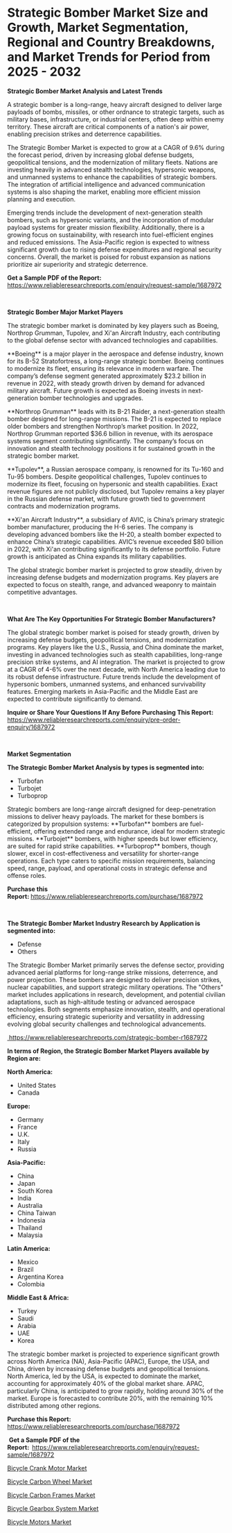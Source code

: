 <p><h1>Strategic Bomber Market Size and Growth, Market Segmentation, Regional and Country Breakdowns, and Market Trends for Period from 2025 -  2032</h1></p><p><strong>Strategic Bomber Market Analysis and Latest Trends</strong></p>
<p><p>A strategic bomber is a long-range, heavy aircraft designed to deliver large payloads of bombs, missiles, or other ordnance to strategic targets, such as military bases, infrastructure, or industrial centers, often deep within enemy territory. These aircraft are critical components of a nation's air power, enabling precision strikes and deterrence capabilities.</p><p>The Strategic Bomber Market is expected to grow at a CAGR of 9.6% during the forecast period, driven by increasing global defense budgets, geopolitical tensions, and the modernization of military fleets. Nations are investing heavily in advanced stealth technologies, hypersonic weapons, and unmanned systems to enhance the capabilities of strategic bombers. The integration of artificial intelligence and advanced communication systems is also shaping the market, enabling more efficient mission planning and execution.</p><p>Emerging trends include the development of next-generation stealth bombers, such as hypersonic variants, and the incorporation of modular payload systems for greater mission flexibility. Additionally, there is a growing focus on sustainability, with research into fuel-efficient engines and reduced emissions. The Asia-Pacific region is expected to witness significant growth due to rising defense expenditures and regional security concerns. Overall, the market is poised for robust expansion as nations prioritize air superiority and strategic deterrence.</p></p>
<p><strong>Get a Sample PDF of the Report:&nbsp;</strong> <a href="https://www.reliableresearchreports.com/enquiry/request-sample/1687972?utm_campaign=33&utm_medium=2&utm_source=Github&utm_content=ia&utm_term=22012025&utm_id=strategic-bomber">https://www.reliableresearchreports.com/enquiry/request-sample/1687972</a></p>
<p>&nbsp;</p>
<p><strong>Strategic Bomber Major Market Players</strong></p>
<p><p>The strategic bomber market is dominated by key players such as Boeing, Northrop Grumman, Tupolev, and Xi'an Aircraft Industry, each contributing to the global defense sector with advanced technologies and capabilities.</p><p>**Boeing** is a major player in the aerospace and defense industry, known for its B-52 Stratofortress, a long-range strategic bomber. Boeing continues to modernize its fleet, ensuring its relevance in modern warfare. The company’s defense segment generated approximately $23.2 billion in revenue in 2022, with steady growth driven by demand for advanced military aircraft. Future growth is expected as Boeing invests in next-generation bomber technologies and upgrades.</p><p>**Northrop Grumman** leads with its B-21 Raider, a next-generation stealth bomber designed for long-range missions. The B-21 is expected to replace older bombers and strengthen Northrop’s market position. In 2022, Northrop Grumman reported $36.6 billion in revenue, with its aerospace systems segment contributing significantly. The company’s focus on innovation and stealth technology positions it for sustained growth in the strategic bomber market.</p><p>**Tupolev**, a Russian aerospace company, is renowned for its Tu-160 and Tu-95 bombers. Despite geopolitical challenges, Tupolev continues to modernize its fleet, focusing on hypersonic and stealth capabilities. Exact revenue figures are not publicly disclosed, but Tupolev remains a key player in the Russian defense market, with future growth tied to government contracts and modernization programs.</p><p>**Xi'an Aircraft Industry**, a subsidiary of AVIC, is China’s primary strategic bomber manufacturer, producing the H-6 series. The company is developing advanced bombers like the H-20, a stealth bomber expected to enhance China’s strategic capabilities. AVIC’s revenue exceeded $80 billion in 2022, with Xi'an contributing significantly to its defense portfolio. Future growth is anticipated as China expands its military capabilities.</p><p>The global strategic bomber market is projected to grow steadily, driven by increasing defense budgets and modernization programs. Key players are expected to focus on stealth, range, and advanced weaponry to maintain competitive advantages.</p></p>
<p>&nbsp;</p>
<p><strong>What Are The Key Opportunities For Strategic Bomber Manufacturers?</strong></p>
<p><p>The global strategic bomber market is poised for steady growth, driven by increasing defense budgets, geopolitical tensions, and modernization programs. Key players like the U.S., Russia, and China dominate the market, investing in advanced technologies such as stealth capabilities, long-range precision strike systems, and AI integration. The market is projected to grow at a CAGR of 4-6% over the next decade, with North America leading due to its robust defense infrastructure. Future trends include the development of hypersonic bombers, unmanned systems, and enhanced survivability features. Emerging markets in Asia-Pacific and the Middle East are expected to contribute significantly to demand.</p></p>
<p><strong>Inquire or Share Your Questions If Any Before Purchasing This Report:</strong> <a href="https://www.reliableresearchreports.com/enquiry/pre-order-enquiry/1687972?utm_campaign=33&utm_medium=2&utm_source=Github&utm_content=ia&utm_term=22012025&utm_id=strategic-bomber">https://www.reliableresearchreports.com/enquiry/pre-order-enquiry/1687972</a></p>
<p>&nbsp;</p>
<p><strong>Market Segmentation</strong></p>
<p><strong>The Strategic Bomber Market Analysis by types is segmented into:</strong></p>
<p><ul><li>Turbofan</li><li>Turbojet</li><li>Turboprop</li></ul></p>
<p><p>Strategic bombers are long-range aircraft designed for deep-penetration missions to deliver heavy payloads. The market for these bombers is categorized by propulsion systems: **Turbofan** bombers are fuel-efficient, offering extended range and endurance, ideal for modern strategic missions. **Turbojet** bombers, with higher speeds but lower efficiency, are suited for rapid strike capabilities. **Turboprop** bombers, though slower, excel in cost-effectiveness and versatility for shorter-range operations. Each type caters to specific mission requirements, balancing speed, range, payload, and operational costs in strategic defense and offense roles.</p></p>
<p><strong>Purchase this Report:&nbsp;</strong><a href="https://www.reliableresearchreports.com/purchase/1687972?utm_campaign=33&utm_medium=2&utm_source=Github&utm_content=ia&utm_term=22012025&utm_id=strategic-bomber">https://www.reliableresearchreports.com/purchase/1687972</a></p>
<p>&nbsp;</p>
<p><strong>The Strategic Bomber Market Industry Research by Application is segmented into:</strong></p>
<p><ul><li>Defense</li><li>Others</li></ul></p>
<p><p>The Strategic Bomber Market primarily serves the defense sector, providing advanced aerial platforms for long-range strike missions, deterrence, and power projection. These bombers are designed to deliver precision strikes, nuclear capabilities, and support strategic military operations. The "Others" market includes applications in research, development, and potential civilian adaptations, such as high-altitude testing or advanced aerospace technologies. Both segments emphasize innovation, stealth, and operational efficiency, ensuring strategic superiority and versatility in addressing evolving global security challenges and technological advancements.</p></p>
<p><a href="https://www.reliableresearchreports.com/strategic-bomber-r1687972?utm_campaign=33&utm_medium=2&utm_source=Github&utm_content=ia&utm_term=22012025&utm_id=strategic-bomber">&nbsp;https://www.reliableresearchreports.com/strategic-bomber-r1687972</a></p>
<p><strong>In terms of Region, the Strategic Bomber Market Players available by Region are:</strong></p>
<p>
    <p> <strong> North America: </strong>
        <ul>
            <li>United States</li>
            <li>Canada</li>
        </ul>
        </p> 
    <p> <strong> Europe: </strong>
        <ul>
            <li>Germany</li>
            <li>France</li>
            <li>U.K.</li>
            <li>Italy</li>
            <li>Russia</li>
        </ul>
        </p> 
    <p> <strong> Asia-Pacific: </strong>
        <ul>
            <li>China</li>
            <li>Japan</li>
            <li>South Korea</li>
            <li>India</li>
            <li>Australia</li>
            <li>China Taiwan</li>
            <li>Indonesia</li>
            <li>Thailand</li>
            <li>Malaysia</li>
        </ul>
        </p> 
    <p> <strong> Latin America: </strong>
        <ul>
            <li>Mexico</li>
            <li>Brazil</li>
            <li>Argentina Korea</li>
            <li>Colombia</li>
        </ul>
        </p> 
    <p> <strong> Middle East & Africa: </strong>
        <ul>
            <li>Turkey</li>
            <li>Saudi</li>
            <li>Arabia</li>
            <li>UAE</li>
            <li>Korea</li>
        </ul>
    </p>
    </p>
<p><p>The strategic bomber market is projected to experience significant growth across North America (NA), Asia-Pacific (APAC), Europe, the USA, and China, driven by increasing defense budgets and geopolitical tensions. North America, led by the USA, is expected to dominate the market, accounting for approximately 40% of the global market share. APAC, particularly China, is anticipated to grow rapidly, holding around 30% of the market. Europe is forecasted to contribute 20%, with the remaining 10% distributed among other regions.</p></p>
<p><strong>Purchase this Report: </strong><a href="https://www.reliableresearchreports.com/purchase/1687972?utm_campaign=33&utm_medium=2&utm_source=Github&utm_content=ia&utm_term=22012025&utm_id=strategic-bomber">https://www.reliableresearchreports.com/purchase/1687972</a></p>
<p>&nbsp;<strong>Get a Sample PDF of the Report:&nbsp;&nbsp;</strong><a href="https://www.reliableresearchreports.com/enquiry/request-sample/1687972?utm_campaign=33&utm_medium=2&utm_source=Github&utm_content=ia&utm_term=22012025&utm_id=strategic-bomber">https://www.reliableresearchreports.com/enquiry/request-sample/1687972</a></p>
<p><strong></strong></p>
<p><p><a href="https://github.com/XavierTyler76/Market-Research-Report-List-1/blob/main/bicycle-crank-motor-market.md?utm_campaign=33&utm_medium=2&utm_source=Github&utm_content=ia&utm_term=22012025&utm_id=strategic-bomber">Bicycle Crank Motor Market</a></p><p><a href="https://github.com/marlanamarvn/Market-Research-Report-List-1/blob/main/bicycle-carbon-wheel-market.md?utm_campaign=33&utm_medium=2&utm_source=Github&utm_content=ia&utm_term=22012025&utm_id=strategic-bomber">Bicycle Carbon Wheel Market</a></p><p><a href="https://github.com/mookiesville/Market-Research-Report-List-1/blob/main/bicycle-carbon-frames-market.md?utm_campaign=33&utm_medium=2&utm_source=Github&utm_content=ia&utm_term=22012025&utm_id=strategic-bomber">Bicycle Carbon Frames Market</a></p><p><a href="https://github.com/OlenFleming68/Market-Research-Report-List-1/blob/main/bicycle-gearbox-system-market.md?utm_campaign=33&utm_medium=2&utm_source=Github&utm_content=ia&utm_term=22012025&utm_id=strategic-bomber">Bicycle Gearbox System Market</a></p><p><a href="https://github.com/lindaopodray/Market-Research-Report-List-1/blob/main/bicycle-motors-market.md?utm_campaign=33&utm_medium=2&utm_source=Github&utm_content=ia&utm_term=22012025&utm_id=strategic-bomber">Bicycle Motors Market</a></p></p>